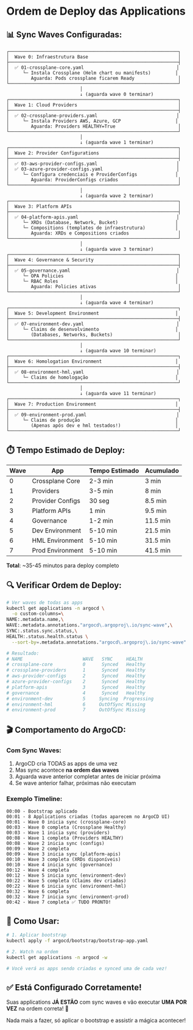 # Ordem de Deploy das Applications

## 📊 Sync Waves Configuradas:

```
┌──────────────────────────────────────────────────────────────┐
│  Wave 0: Infraestrutura Base                                 │
├──────────────────────────────────────────────────────────────┤
│  ✅ 01-crossplane-core.yaml                                  │
│     └─ Instala Crossplane (Helm chart ou manifests)         │
│        Aguarda: Pods crossplane ficarem Ready                │
└──────────────────────────────────────────────────────────────┘
                           │
                           ↓ (aguarda wave 0 terminar)
┌──────────────────────────────────────────────────────────────┐
│  Wave 1: Cloud Providers                                     │
├──────────────────────────────────────────────────────────────┤
│  ✅ 02-crossplane-providers.yaml                             │
│     └─ Instala Providers AWS, Azure, GCP                    │
│        Aguarda: Providers HEALTHY=True                       │
└──────────────────────────────────────────────────────────────┘
                           │
                           ↓ (aguarda wave 1 terminar)
┌──────────────────────────────────────────────────────────────┐
│  Wave 2: Provider Configurations                             │
├──────────────────────────────────────────────────────────────┤
│  ✅ 03-aws-provider-configs.yaml                             │
│  ✅ 03-azure-provider-configs.yaml                           │
│     └─ Configura credenciais e ProviderConfigs              │
│        Aguarda: ProviderConfigs criados                      │
└──────────────────────────────────────────────────────────────┘
                           │
                           ↓ (aguarda wave 2 terminar)
┌──────────────────────────────────────────────────────────────┐
│  Wave 3: Platform APIs                                       │
├──────────────────────────────────────────────────────────────┤
│  ✅ 04-platform-apis.yaml                                    │
│     └─ XRDs (Database, Network, Bucket)                     │
│     └─ Compositions (templates de infraestrutura)           │
│        Aguarda: XRDs e Compositions criados                  │
└──────────────────────────────────────────────────────────────┘
                           │
                           ↓ (aguarda wave 3 terminar)
┌──────────────────────────────────────────────────────────────┐
│  Wave 4: Governance & Security                               │
├──────────────────────────────────────────────────────────────┤
│  ✅ 05-governance.yaml                                       │
│     └─ OPA Policies                                         │
│     └─ RBAC Roles                                           │
│        Aguarda: Policies ativas                              │
└──────────────────────────────────────────────────────────────┘
                           │
                           ↓ (aguarda wave 4 terminar)
┌──────────────────────────────────────────────────────────────┐
│  Wave 5: Development Environment                            │
├──────────────────────────────────────────────────────────────┤
│  ✅ 07-environment-dev.yaml                                  │
│     └─ Claims de desenvolvimento                            │
│        (Databases, Networks, Buckets)                        │
└──────────────────────────────────────────────────────────────┘
                           │
                           ↓ (aguarda wave 10 terminar)
┌──────────────────────────────────────────────────────────────┐
│  Wave 6: Homologation Environment                           │
├──────────────────────────────────────────────────────────────┤
│  ✅ 08-environment-hml.yaml                                  │
│     └─ Claims de homologação                                │
└──────────────────────────────────────────────────────────────┘
                           │
                           ↓ (aguarda wave 11 terminar)
┌──────────────────────────────────────────────────────────────┐
│  Wave 7: Production Environment                             │
├──────────────────────────────────────────────────────────────┤
│  ✅ 09-environment-prod.yaml                                 │
│     └─ Claims de produção                                   │
│        (Apenas após dev e hml testados!)                    │
└──────────────────────────────────────────────────────────────┘
```

## ⏱️ Tempo Estimado de Deploy:

| Wave | App | Tempo Estimado | Acumulado |
|------|-----|----------------|-----------|
| 0 | Crossplane Core | 2-3 min | 3 min |
| 1 | Providers | 3-5 min | 8 min |
| 2 | Provider Configs | 30 seg | 8.5 min |
| 3 | Platform APIs | 1 min | 9.5 min |
| 4 | Governance | 1-2 min | 11.5 min |
| 5 | Dev Environment | 5-10 min | 21.5 min |
| 6 | HML Environment | 5-10 min | 31.5 min |
| 7 | Prod Environment | 5-10 min | 41.5 min |

**Total**: ~35-45 minutos para deploy completo

## 🔍 Verificar Ordem de Deploy:

```bash
# Ver waves de todas as apps
kubectl get applications -n argocd \
  -o custom-columns=\
NAME:.metadata.name,\
WAVE:.metadata.annotations."argocd\.argoproj\.io/sync-wave",\
SYNC:.status.sync.status,\
HEALTH:.status.health.status \
  --sort-by=.metadata.annotations."argocd\.argoproj\.io/sync-wave"

# Resultado:
# NAME                      WAVE   SYNC     HEALTH
# crossplane-core           0      Synced   Healthy
# crossplane-providers      1      Synced   Healthy
# aws-provider-configs      2      Synced   Healthy
# azure-provider-configs    2      Synced   Healthy
# platform-apis             3      Synced   Healthy
# governance                4      Synced   Healthy
# environment-dev           5     Syncing  Progressing
# environment-hml           6     OutOfSync Missing
# environment-prod          7     OutOfSync Missing
```

## 🎬 Comportamento do ArgoCD:

### Com Sync Waves:
1. ArgoCD cria TODAS as apps de uma vez
2. Mas sync acontece **na ordem das waves**
3. Aguarda wave anterior completar antes de iniciar próxima
4. Se wave anterior falhar, próximas não executam

### Exemplo Timeline:

```
00:00 - Bootstrap aplicado
00:01 - 8 Applications criadas (todas aparecem no ArgoCD UI)
00:01 - Wave 0 inicia sync (crossplane-core)
00:03 - Wave 0 completa (Crossplane Healthy)
00:03 - Wave 1 inicia sync (providers)
00:08 - Wave 1 completa (Providers HEALTHY)
00:08 - Wave 2 inicia sync (configs)
00:09 - Wave 2 completa
00:09 - Wave 3 inicia sync (platform-apis)
00:10 - Wave 3 completa (XRDs disponíveis)
00:10 - Wave 4 inicia sync (governance)
00:12 - Wave 4 completa
00:12 - Wave 5 inicia sync (environment-dev)
00:22 - Wave 5 completa (Claims dev criadas)
00:22 - Wave 6 inicia sync (environment-hml)
00:32 - Wave 6 completa
00:32 - Wave 7 inicia sync (environment-prod)
00:42 - Wave 7 completa ✅ TUDO PRONTO!
```

## 🚀 Como Usar:

```bash
# 1. Aplicar bootstrap
kubectl apply -f argocd/bootstrap/bootstrap-app.yaml

# 2. Watch na ordem
kubectl get applications -n argocd -w

# Você verá as apps sendo criadas e synced uma de cada vez!
```

## ✅ Está Configurado Corretamente!

Suas applications **JÁ ESTÃO** com sync waves e vão executar **UMA POR VEZ** na ordem correta! 🎉

Nada mais a fazer, só aplicar o bootstrap e assistir a mágica acontecer!

